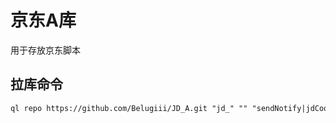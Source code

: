# 京东A库

用于存放京东脚本

## 拉库命令

```txt
ql repo https://github.com/Belugiii/JD_A.git "jd_" "" "sendNotify|jdCookie.js"
```

